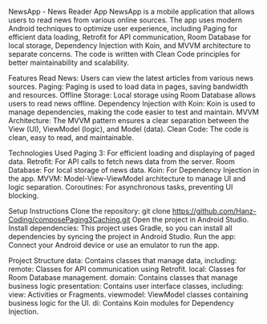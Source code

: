 NewsApp - News Reader App
NewsApp is a mobile application that allows users to read news from various online sources. 
The app uses modern Android techniques to optimize user experience, including Paging for 
efficient data loading, Retrofit for API communication, Room Database for local storage, 
Dependency Injection with Koin, and MVVM architecture to separate concerns. The code is 
written with Clean Code principles for better maintainability and scalability.

Features
Read News: Users can view the latest articles from various news sources.
Paging: Paging is used to load data in pages, saving bandwidth and resources.
Offline Storage: Local storage using Room Database allows users to read news offline.
Dependency Injection with Koin: Koin is used to manage dependencies, making the code easier to test and maintain.
MVVM Architecture: The MVVM pattern ensures a clear separation between the View (UI), ViewModel (logic), and Model (data).
Clean Code: The code is clean, easy to read, and maintainable.

Technologies Used
Paging 3: For efficient loading and displaying of paged data.
Retrofit: For API calls to fetch news data from the server.
Room Database: For local storage of news data.
Koin: For Dependency Injection in the app.
MVVM: Model-View-ViewModel architecture to manage UI and logic separation.
Coroutines: For asynchronous tasks, preventing UI blocking.

Setup Instructions
Clone the repository:
git clone https://github.com/Hanz-Coding/composePaging3Caching.git
Open the project in Android Studio.
Install dependencies: This project uses Gradle, so you can install all dependencies by syncing the project in Android Studio.
Run the app: Connect your Android device or use an emulator to run the app.

Project Structure
data: Contains classes that manage data, including:
  remote: Classes for API communication using Retrofit.
  local: Classes for Room Database management.
domain: Contains classes that manage business logic
presentation: Contains user interface classes, including:
  view: Activities or Fragments.
  viewmodel: ViewModel classes containing business logic for the UI.
di: Contains Koin modules for Dependency Injection.
